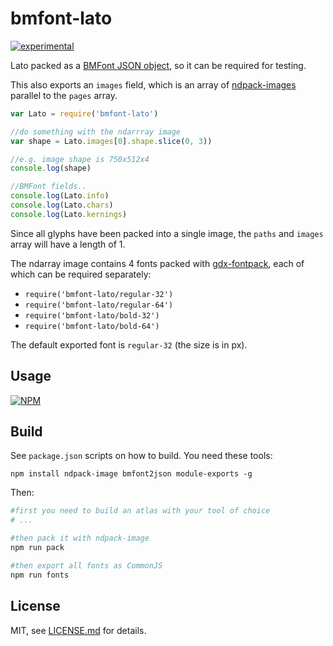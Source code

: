 # bmfont-lato

[![experimental](http://badges.github.io/stability-badges/dist/experimental.svg)](http://github.com/badges/stability-badges)

Lato packed as a [BMFont JSON object](https://github.com/mattdesl/bmfont2json), so it can be required for testing. 

This also exports an `images` field, which is an array of [ndpack-images](https://www.npmjs.org/package/ndpack-image) parallel to the `pages` array. 

```js
var Lato = require('bmfont-lato')

//do something with the ndarrray image
var shape = Lato.images[0].shape.slice(0, 3))

//e.g. image shape is 750x512x4
console.log(shape)

//BMFont fields..
console.log(Lato.info)
console.log(Lato.chars)
console.log(Lato.kernings)
```

Since all glyphs have been packed into a single image, the `paths` and `images` array will have a length of 1. 

The ndarray image contains 4 fonts packed with [gdx-fontpack](https://github.com/mattdesl/gdx-fontpack), each of which can be required separately:

- `require('bmfont-lato/regular-32')`
- `require('bmfont-lato/regular-64')`
- `require('bmfont-lato/bold-32')`
- `require('bmfont-lato/bold-64')`

The default exported font is `regular-32` (the size is in px).

## Usage

[![NPM](https://nodei.co/npm/bmfont-lato.png)](https://nodei.co/npm/bmfont-lato/)

## Build

See `package.json` scripts on how to build. You need these tools:

`npm install ndpack-image bmfont2json module-exports -g`

Then:

```sh
#first you need to build an atlas with your tool of choice
# ...

#then pack it with ndpack-image
npm run pack

#then export all fonts as CommonJS
npm run fonts
```

## License

MIT, see [LICENSE.md](http://github.com/mattdesl/bmfont-lato/blob/master/LICENSE.md) for details.
